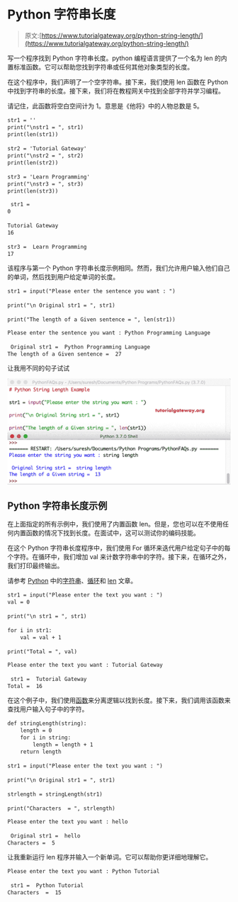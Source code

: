 # Python 字符串长度

> 原文:[https://www.tutorialgateway.org/python-string-length/](https://www.tutorialgateway.org/python-string-length/)

写一个程序找到 Python 字符串长度。python 编程语言提供了一个名为 len 的内置标准函数。它可以帮助您找到字符串或任何其他对象类型的长度。

在这个程序中，我们声明了一个空字符串。接下来，我们使用 len 函数在 Python 中找到字符串的长度。接下来，我们将在教程网关中找到全部字符并学习编程。

请记住，此函数将空白空间计为 1。意思是《他将》中的人物总数是 5。

```
str1 = ''
print("\nstr1 = ", str1)
print(len(str1))

str2 = 'Tutorial Gateway'
print("\nstr2 = ", str2)
print(len(str2))

str3 = 'Learn Programming'
print("\nstr3 = ", str3)
print(len(str3))
```

```
 str1 =  
0

Tutorial Gateway
16

str3 =  Learn Programming
17
```

该程序与第一个 Python 字符串长度示例相同。然而，我们允许用户输入他们自己的单词，然后找到用户给定单词的长度。

```
str1 = input("Please enter the sentence you want : ")

print("\n Original str1 = ", str1)

print("The length of a Given sentence = ", len(str1))
```

```
Please enter the sentence you want : Python Programming Language

 Original str1 =  Python Programming Language
The length of a Given sentence =  27
```

让我用不同的句子试试

![Python String Length 3](img/93155fd58b2c28b7da568c9cb6304b93.png)

## Python 字符串长度示例

在上面指定的所有示例中，我们使用了内置函数 len。但是，您也可以在不使用任何内置函数的情况下找到长度。在面试中，这可以测试你的编码技能。

在这个 Python 字符串长度程序中，我们使用 For 循环来迭代用户给定句子中的每个字符。在循环中，我们增加 val 来计数字符串中的字符。接下来，在循环之外，我们打印最终输出。

请参考 [Python](https://www.tutorialgateway.org/python-tutorial/) 中的[字符串](https://www.tutorialgateway.org/python-string/)、[循环](https://www.tutorialgateway.org/python-for-loop/)和 [len](https://www.tutorialgateway.org/python-len-function/) 文章。

```
str1 = input("Please enter the text you want : ")
val = 0

print("\n str1 = ", str1)

for i in str1:
    val = val + 1

print("Total = ", val)
```

```
Please enter the text you want : Tutorial Gateway

 str1 =  Tutorial Gateway
Total =  16
```

在这个例子中，我们使用[函数](https://www.tutorialgateway.org/functions-in-python/)来分离逻辑以找到长度。接下来，我们调用该函数来查找用户输入句子中的字符。

```
def stringLength(string):
    length = 0
    for i in string:
        length = length + 1
    return length

str1 = input("Please enter the text you want : ")

print("\n Original str1 = ", str1)

strlength = stringLength(str1)

print("Characters  = ", strlength)
```

```
Please enter the text you want : hello

 Original str1 =  hello
Characters =  5
```

让我重新运行 len 程序并输入一个新单词。它可以帮助你更详细地理解它。

```
Please enter the text you want : Python Tutorial

 str1 =  Python Tutorial
Characters  =  15
```